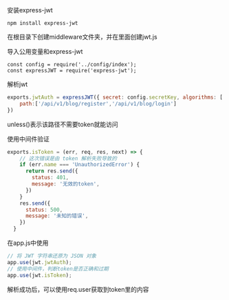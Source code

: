 安装express-jwt

```shell
npm install express-jwt
```

在根目录下创建middleware文件夹，并在里面创建jwt.js

导入公用变量和express-jwt

```shell
const config = require('../config/index');
const expressJWT = require('express-jwt');
```

解析jwt

```js
exports.jwtAuth = expressJWT({ secret: config.secretKey, algorithms: ['HS256'] }).unless({
    path:['/api/v1/blog/register','/api/v1/blog/login']
})
```

unless()表示该路径不需要token就能访问

使用中间件验证

```js
exports.isToken = (err, req, res, next) => {
    // 这次错误是由 token 解析失败导致的
    if (err.name === 'UnauthorizedError') {
      return res.send({
        status: 401,
        message: '无效的token',
      })
    }
    res.send({
      status: 500,
      message: '未知的错误',
    })
  }
```

在app.js中使用

```js
// 将 JWT 字符串还原为 JSON 对象 
app.use(jwt.jwtAuth);
// 使用中间件，判断token是否正确和过期
app.use(jwt.isToken);
```

解析成功后，可以使用req.user获取到token里的内容